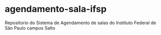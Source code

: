 # agendamento-sala-ifsp
Repositorio do Sistema de Agendamento de salas do Instituto Federal de São Paulo campus Salto
